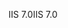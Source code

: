 <span data-ttu-id="c8aa5-101">IIS 7.0</span><span class="sxs-lookup"><span data-stu-id="c8aa5-101">IIS 7.0</span></span>